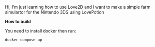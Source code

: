 Hi, I'm just learning how to use Love2D and I want to make a simple farm simulartor for the Nintendo 3DS using LovePotion

**How to build**

You need to install docker then run:

`docker-compose up`
